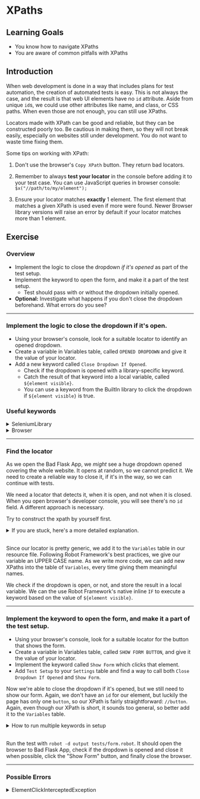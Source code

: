 # XPaths

## Learning Goals

- You know how to navigate XPaths
- You are aware of common pitfalls with XPaths

## Introduction

When web development is done in a way that includes plans for test automation,
the creation of automated tests is easy. This is not always the case, and the
result is that web UI elements have no `id` attribute. Aside from unique `id`s,
we could use other attributes like name, and class, or CSS paths. When even
those are not enough, you can still use XPaths.

Locators made with XPath can be good and reliable, but they can be constructed
poorly too. Be cautious in making them, so they will not break easily, especially
on websites still under development. You do not want to waste time fixing them.

Some tips on working with XPath:

1. Don't use the browser's `Copy XPath` button. They return bad locators.

2. Remember to always **test your locator** in the console before adding it to
your test case. You can use JavaScript queries in browser console:
`$x("//path/to/my/element");`

3. Ensure your locator matches **exactly** 1 element. The first element that
matches a given XPath is used even if more were found. Newer Browser library versions
will raise an error by default if your locator matches more than 1 element.

## Exercise

### Overview

- Implement the logic to close the dropdown _if it's opened_ as part of the test setup.
- Implement the keyword to open the form, and make it a part of the test setup.
  - Test should pass with or without the dropdown initially opened.
- **Optional:** Investigate what happens if you don't close the dropdown beforehand.
What errors do you see?


---
### Implement the logic to close the dropdown if it's open.

- Using your browser's console, look for a suitable locator to identify an opened dropdown.
- Create a variable in Variables table, called `OPENED DROPDOWN` and give it the value of your locator.
- Add a new keyword called `Close Dropdown If Opened`.
   - Check if the dropdown is opened with a library-specific keyword.
   - Catch the result of that keyword into a local variable, called `${element visible}`.
   - You can use a keyword from the BuiltIn library to click the dropdown if `${element visible}` is true.

### Useful keywords
<details>
  <summary>SeleniumLibrary</summary>

- Use BuiltIn library's `Run Keyword And Return Status` and SeleniumLibrary's `Page Should Contain Element` to check if the dropdown is opened.

</details> <!-- SeleniumLibrary -->

<details>
  <summary>Browser</summary>

- Use `Get Element State` with `visible` as the state and store it in a variable.

</details> <!-- Browser -->

---
### Find the locator


As we open the Bad Flask App, we _might_ see a huge dropdown opened
covering the whole website. It opens at random, so we cannot predict it. We need to
create a reliable way to close it, if it's in the way, so we can continue with tests.

We need a locator that detects it, when it is open, and not when it is closed. When you
open browser's developer console, you will see there's no `id` field. A different approach
is necessary.

Try to construct the xpath by yourself first.
<details>
  <summary>If you are stuck, here's a more detailed explanation.</summary>

The dropdown button is an
`a` element, which has classes we could use, for example `dropdown-toggle`. However, there's a similar, but hidden `a`
element before in the HTML, so we can't use that `a` alone. Instead, we can use its parent
`div` element to handle the click, as it is the size of the button. Also, it has a class called `open` when the dropdown is opened which disappears when it's closed. So, in other words _if_ the `div` element has a class called `open`, we can click it to close it.

So the xpath that we can use here is `//div[contains(@class, 'open')]`.

> :bulb: Bad Flask App's code is deceptive. When you click the dropdown in your browser window, there is an additional attribute
> added to the dropdown element: `aria-expanded: "true"` (or `false`). However, using this
> **doesn't** work, since the element doesn't have that attribute when the page is
> initially loaded. It loads the first time the element is clicked.
>
> In this case, we could've also used the `style="display: none;"` attribute of the first
> `a` element to determinate our dropdown element. Yet another way would be to check if the `ul` with class
> `dropdown-menu` is visible in the page, after checking that the page is fully loaded, to avoid
> creating race conditions. Often with XPaths, there is more than "one true answer".

</details> <!-- Constructing the xpath. Here's a more detailed explanation. -->
<br/>

Since our locator is pretty generic, we add it to the `Variables` table in our resource file.
Following Robot Framework's best practices, we give our
variable an UPPER CASE name. As we write more code, we can add new XPaths into the table of `Variables`, every time giving them meaningful names.

We check if the dropdown is open, or not, and store the result in a local variable.
We can the use Robot Framework's native inline `IF` to execute a keyword based on the value of `${element visible}`.

---

### Implement the keyword to open the form, and make it a part of the test setup.

- Using your browser's console, look for a suitable locator for the button that shows the form.
- Create a variable in Variables table, called `SHOW FORM BUTTON`, and give it the value of your locator.
- Implement the keyword called `Show Form` which clicks that element.
- Add `Test Setup` to your `Settings` table and find a way to call both `Close Dropdown If Opened` and `Show Form`.

Now we're able to close the dropdown if it's opened, but we still need to show our form.
Again, we don't have an `id` for our element, but luckily the page has only one `button`,
so our XPath is fairly straightforward: `//button`. Again, even though our XPath is short,
it sounds too general, so better add it to the `Variables` table.

<details>
  <summary>How to run multiple keywords in setup</summary>
Now we have two new keywords: one that closes the dropdown if it is opened and one
that clicks the `SHOW FORM BUTTON`. Let's add this to our `Test Setup`. We could
write a wrapper keyword that calls both our new keywords, or we can use the `Run Keywords`
keyword from the BuiltIn library directly. Using `Run Keywords` is a way to group
keywords into a single step if needed. We can link different keywords with `AND` after
each keyword and its parameters.

> It's possible that your line becomes quite long when you call multiple keywords.
> You can always split your keywords into multiple lines using `...` at the beginning
> of the next line.
>
> E.g.
>
> ```robot
> *** Settings ***
> Test Setup    Run Keywords
> ...           My First Keyword
> ...           AND
> ...           My Second Keyword
> ```

</details> <!-- Setup multiple keywords -->
<br />

Run the test with `robot -d output tests/form.robot`.
It should open the browser to Bad Flask App, check if the dropdown is opened and close it
when possible, click the "Show Form" button, and finally close the browser.

---

### Possible Errors

<details>
  <summary>ElementClickInterceptedException</summary>

If you don't close the dropdown you might get an error which says something like this:

```text
ElementClickInterceptedException: Message: element click intercepted: Element <button id="showForm" style="width: 100px; margin: -100 auto 20 auto;">...</button> is not clickable at point (120, 206). Other element would receive the click: <ul class="dropdown-menu" role="menu" aria-labelledby="dLabel">...</ul>
```

This means that you're trying to access an element that is _behind_ another element.
If you try to click the area where the element is, but another element is on top of it, that top
element will receive our click instead, just as if a human was interacting with it. This occurs even
if the top element is completely transparent.

This is common with hover tooltips or menus. Some fields are hidden
behind other elements, and typically you need to close a menu or move your
cursor somewhere else to make the hover go away. For example, some forms
show helpful tooltips, but when a tooltip covers the "Submit" button,
your test execution will fail.

</details>
